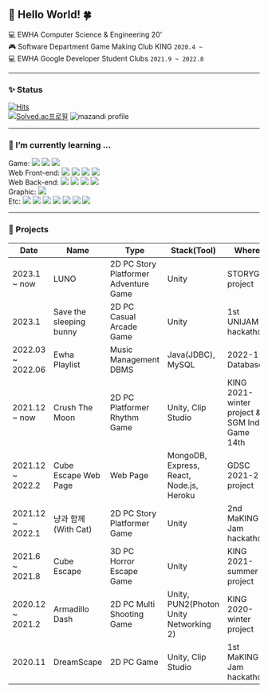## 🐬 Hello World! 🍀
💻 EWHA Computer Science & Engineering 20'<br>
🎮️ Software Department Game Making Club KING ```2020.4 ~```<br>
💻 EWHA Google Developer Student Clubs ```2021.9 ~ 2022.8```
- - -
### ✨ Status
[![Hits](https://hits.seeyoufarm.com/api/count/incr/badge.svg?url=https%3A%2F%2Fgithub.com%2Fhanby-choi&count_bg=%23C7F6FF&title_bg=%23B0D5FF&icon=github.svg&icon_color=%23E7E7E7&title=hits&edge_flat=false)](https://hits.seeyoufarm.com)<br>
[![Solved.ac프로필](http://mazassumnida.wtf/api/v2/generate_badge?boj=hanby01)](https://solved.ac/hanby01)
![mazandi profile](http://mazandi.herokuapp.com/api?handle=hanby01&theme=cold)
- - -
### 🌱 I’m currently learning ...
Game: <img src="https://img.shields.io/badge/Unity-000000?style=flat-square&logo=Unity&logoColor=ffffff"/>
<img src="https://img.shields.io/badge/PUN2(Photon)-368AFF?style=flat-square&logo=Photon&logoColor=ffffff"/>
<img src="https://img.shields.io/badge/C Sharp-239120.svg?&style=flat-square&logo=Csharp&logoColor=white"/><br>
Web Front-end: <img src="https://img.shields.io/badge/HTML5-E34F26?style=flat-square&logo=HTML5&logoColor=ffffff"/> 
<img src="https://img.shields.io/badge/CSS-1572B6?style=flat-square&logo=css3&logoColor=white">
<img src="https://img.shields.io/badge/JavaScript-F7DF1E?style=flat-square&logo=javascript&logoColor=black">
<img src="https://img.shields.io/badge/React-61DAFB?style=flat-square&logo=react&logoColor=black"> <br>
Web Back-end: <img src="https://img.shields.io/badge/Node.js-339933?style=flat-square&logo=Node.js&logoColor=white">
<img src="https://img.shields.io/badge/MySQL-4479A1?style=flat-square&logo=mysql&logoColor=white"> 
<img src="https://img.shields.io/badge/MariaDB-003545?style=flat-square&logo=mariaDB&logoColor=white">
<img src="https://img.shields.io/badge/MongoDB-47A248?style=flat-square&logo=MongoDB&logoColor=white"><br>
Graphic: <img src="https://img.shields.io/badge/Blender-F5792A?style=flat-square&logo=Blender&logoColor=white"> <br>
Etc: <img src="https://img.shields.io/badge/Python-3776AB?style=flat-square&logo=Python&logoColor=ffffff"/>
<img src="https://img.shields.io/badge/C++-00599C?style=flat-square&logo=Cplusplus&logoColor=ffffff"/> 
<img src="https://img.shields.io/badge/Java-007396?style=flat-square&logo=Java&logoColor=ffffff"/>
<img src="https://img.shields.io/badge/C-A8B9CC?style=flat-square&logo=C&logoColor=white"/>
<img src="https://img.shields.io/badge/GitHub-181717?style=flat-square&logo=github&logoColor=white"> 
<img src="https://img.shields.io/badge/Linux-FCC624?style=flat-square&logo=Linux&logoColor=ffffff"/> 
<img src="https://img.shields.io/badge/Heroku-430098?style=flat-square&logo=heroku&logoColor=white"> 
- - -
### 📄 Projects
|Date|Name|Type|Stack(Tool)|Where|Role|
|------|---|---|---|---|---|
|2023.1 ~ now|LUNO|2D PC Story Platformer Adventure Game|Unity|STORYG project|Programming|
|2023.1|Save the sleeping bunny|2D PC Casual Arcade Game|Unity|1st UNIJAM hackathon|Main Programming|
|2022.03 ~ 2022.06|Ewha Playlist|Music Management DBMS|Java(JDBC), MySQL|2022-1 Database|Programming|
|2021.12 ~ now|Crush The Moon|2D PC Platformer Rhythm Game|Unity, Clip Studio|KING 2021-winter project & SGM Indie Game 14th|Graphic(Art), Programming|
|2021.12 ~ 2022.2|Cube Escape Web Page|Web Page|MongoDB, Express, React, Node.js, Heroku|GDSC 2021-2 project|Front-end/Back-end Programming|
|2021.12 ~ 2022.1|냥과 함께(With Cat)|2D PC Story Platformer Game|Unity|2nd MaKING Jam hackathon|Programming|
|2021.6 ~ 2021.8|Cube Escape|3D PC Horror Escape Game|Unity|KING 2021-summer project|Programming|
|2020.12 ~ 2021.2|Armadillo Dash|2D PC Multi Shooting Game|Unity, PUN2(Photon Unity Networking 2)|KING 2020-winter project|Programming|
|2020.11|DreamScape|2D PC Game|Unity, Clip Studio|1st MaKING Jam hackathon|Graphic(Art)|
